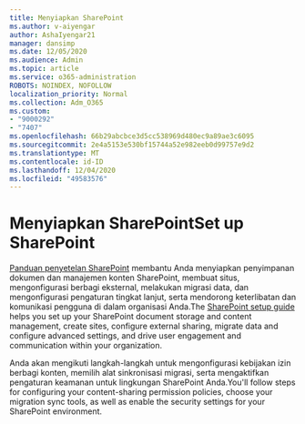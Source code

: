 ```yaml
---
title: Menyiapkan SharePoint
ms.author: v-aiyengar
author: AshaIyengar21
manager: dansimp
ms.date: 12/05/2020
ms.audience: Admin
ms.topic: article
ms.service: o365-administration
ROBOTS: NOINDEX, NOFOLLOW
localization_priority: Normal
ms.collection: Adm_O365
ms.custom:
- "9000292"
- "7407"
ms.openlocfilehash: 66b29abcbce3d5cc538969d480ec9a89ae3c6095
ms.sourcegitcommit: 2e4a5153e530bf15744a52e982eeb0d99757e9d2
ms.translationtype: MT
ms.contentlocale: id-ID
ms.lasthandoff: 12/04/2020
ms.locfileid: "49583576"
---
```

# <a name="set-up-sharepoint"></a><span data-ttu-id="1fee9-102">Menyiapkan SharePoint</span><span class="sxs-lookup"><span data-stu-id="1fee9-102">Set up SharePoint</span></span>

<span data-ttu-id="1fee9-103">[Panduan penyetelan SharePoint](https://go.microsoft.com/fwlink/?linkid=2071425) membantu Anda menyiapkan penyimpanan dokumen dan manajemen konten SharePoint, membuat situs, mengonfigurasi berbagi eksternal, melakukan migrasi data, dan mengonfigurasi pengaturan tingkat lanjut, serta mendorong keterlibatan dan komunikasi pengguna di dalam organisasi Anda.</span><span class="sxs-lookup"><span data-stu-id="1fee9-103">The [SharePoint setup guide](https://go.microsoft.com/fwlink/?linkid=2071425) helps you set up your SharePoint document storage and content management, create sites, configure external sharing, migrate data and configure advanced settings, and drive user engagement and communication within your organization.</span></span>

<span data-ttu-id="1fee9-104">Anda akan mengikuti langkah-langkah untuk mengonfigurasi kebijakan izin berbagi konten, memilih alat sinkronisasi migrasi, serta mengaktifkan pengaturan keamanan untuk lingkungan SharePoint Anda.</span><span class="sxs-lookup"><span data-stu-id="1fee9-104">You'll follow steps for configuring your content-sharing permission policies, choose your migration sync tools, as well as enable the security settings for your SharePoint environment.</span></span>
